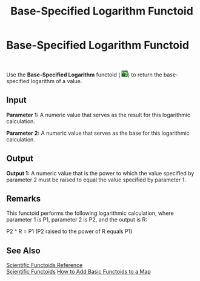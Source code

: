 ﻿---
title: Base-Specified Logarithm Functoid
TOCTitle: Base-Specified Logarithm Functoid
ms:assetid: a1b67a1f-939a-441c-97c4-7db0bc582296
ms:mtpsurl: https://msdn.microsoft.com/en-us/library/Aa577698(v=BTS.80)
ms:contentKeyID: 51530166
ms.date: 08/30/2017
mtps_version: v=BTS.80
---

# Base-Specified Logarithm Functoid

 

Use the **Base-Specified Logarithm** functoid ( ![](images/Aa577698.d6097cf2-19c9-47e6-bf1a-a111e1f43d6d(BTS.80).jpeg)) to return the base-specified logarithm of a value.

## Input

**Parameter 1:** A numeric value that serves as the result for this logarithmic calculation.

**Parameter 2:** A numeric value that serves as the base for this logarithmic calculation.

## Output

**Output 1:** A numeric value that is the power to which the value specified by parameter 2 must be raised to equal the value specified by parameter 1.

## Remarks

This functoid performs the following logarithmic calculation, where parameter 1 is P1, parameter 2 is P2, and the output is R:

P2 ^ R = P1 (P2 raised to the power of R equals P1)

## See Also

[Scientific Functoids Reference](scientific-functoids-reference.md)  
[Scientific Functoids](https://msdn.microsoft.com/en-us/library/aa546775\(v=bts.80\))  
[How to Add Basic Functoids to a Map](https://msdn.microsoft.com/en-us/library/aa560635\(v=bts.80\))

